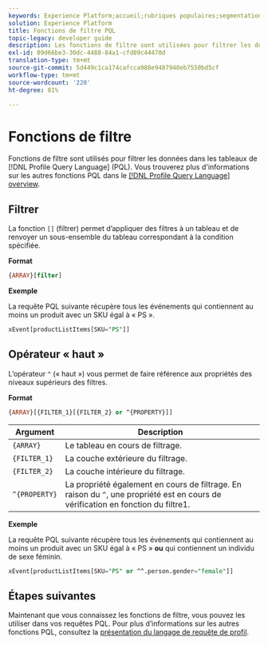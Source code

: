 ```yaml
---
keywords: Experience Platform;accueil;rubriques populaires;segmentation;Segmentation;Segmentation Service;pql;PQL;Profil Requête Language;filter fonctions;filter;
solution: Experience Platform
title: Fonctions de filtre PQL
topic-legacy: developer guide
description: Les fonctions de filtre sont utilisées pour filtrer les données à l’intérieur des tableaux dans le langage de requête de profil (PQL).
exl-id: 09d66be3-30dc-4488-84a1-cfd09c44470d
translation-type: tm+mt
source-git-commit: 5d449c1ca174cafcca988e9487940eb7550bd5cf
workflow-type: tm+mt
source-wordcount: '220'
ht-degree: 81%

---
```


# Fonctions de filtre

Fonctions de filtre sont utilisés pour filtrer les données dans les tableaux de [!DNL Profile Query Language] (PQL). Vous trouverez plus d&#39;informations sur les autres fonctions PQL dans le [[!DNL Profile Query Language] overview](./overview.md).

## Filtrer

La fonction `[]` (filtrer) permet d’appliquer des filtres à un tableau et de renvoyer un sous-ensemble du tableau correspondant à la condition spécifiée.

**Format**

```sql
{ARRAY}[filter]
```

**Exemple**

La requête PQL suivante récupère tous les événements qui contiennent au moins un produit avec un SKU égal à « PS ».

```sql
xEvent[productListItems[SKU="PS"]]
```

## Opérateur « haut »

L’opérateur `^` (« haut ») vous permet de faire référence aux propriétés des niveaux supérieurs des filtres.

**Format**

```sql
{ARRAY}[{FILTER_1}[{FILTER_2} or ^{PROPERTY}]]
```

| Argument | Description |
| -------- | ----------- |
| `{ARRAY}` | Le tableau en cours de filtrage. |
| `{FILTER_1}` | La couche extérieure du filtrage. |
| `{FILTER_2}` | La couche intérieure du filtrage. |
| `^{PROPERTY}` | La propriété également en cours de filtrage. En raison du `^`, une propriété est en cours de vérification en fonction du filtre1. |

**Exemple**

La requête PQL suivante récupère tous les événements qui contiennent au moins un produit avec un SKU égal à « PS » **ou** qui contiennent un individu de sexe féminin.

```sql
xEvent[productListItems[SKU="PS" or ^^.person.gender="female"]]
```

## Étapes suivantes

Maintenant que vous connaissez les fonctions de filtre, vous pouvez les utiliser dans vos requêtes PQL. Pour plus d’informations sur les autres fonctions PQL, consultez la [présentation du langage de requête de profil](./overview.md).
